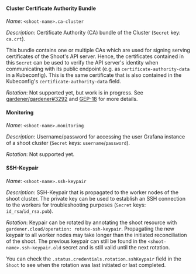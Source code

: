 


#### Cluster Certificate Authority Bundle

*Name*: `<shoot-name>.ca-cluster`

*Description*: Certificate Authority (CA) bundle of the Cluster (`Secret` key: `ca.crt`).

This bundle contains one or multiple CAs which are used for signing serving certificates of the Shoot's API server. Hence, the certificates contained in this `Secret` can be used to verify the API server's identity when communicating with its public endpoint (e.g. as `certificate-authority-data` in a Kubeconfig).
This is the same certificate that is also contained in the Kubeconfig's `certificate-authority-data` field.

*Rotation*: Not supported yet, but work is in progress. See [gardener/gardener#3292](https://github.com/gardener/gardener/issues/3292) and [GEP-18](https://github.com/gardener/gardener/blob/release-v1.42/docs/proposals/18-shoot-CA-rotation.md) for more details.

#### Monitoring

*Name*: `<shoot-name>.monitoring`

*Description*: Username/password for accessing the user Grafana instance of a shoot cluster (`Secret` keys: `username`/`password`).

*Rotation*: Not supported yet.

#### SSH-Keypair

*Name*: `<shoot-name>.ssh-keypair`

*Description*: SSH-Keypair that is propagated to the worker nodes of the shoot cluster.
The private key can be used to establish an SSH connection to the workers for troubleshooting purposes (`Secret` keys: `id_rsa`/`id_rsa.pub`).

*Rotation*: Keypair can be rotated by annotating the shoot resource with `gardener.cloud/operation: rotate-ssh-keypair`.
Propagating the new keypair to all worker nodes may take longer than the initiated reconciliation of the shoot.
The previous keypair can still be found in the `<shoot-name>.ssh-keypair.old` secret and is still valid until the next rotation. 

You can check the `.status.credentials.rotation.sshKeypair` field in the `Shoot` to see when the rotation was last initiated or last completed.
